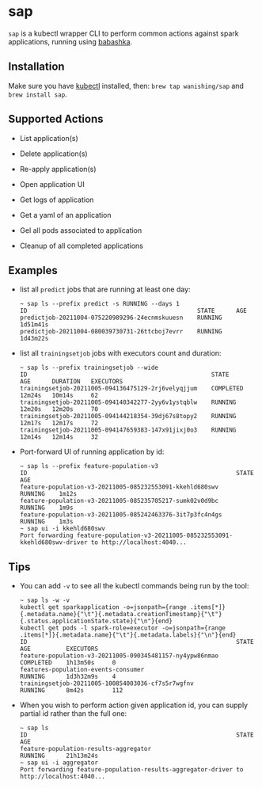 # sap
`sap` is a kubectl wrapper CLI to perform common actions against spark applications, running using [babashka](https://github.com/babashka/babashka).

## Installation

Make sure you have [kubectl](https://kubernetes.io/docs/tasks/tools/install-kubectl-macos/) installed, then: `brew tap wanishing/sap` and `brew install sap`.

## Supported Actions

* List application(s)

* Delete application(s)

* Re-apply application(s)

* Open application UI

* Get logs of application

* Get a yaml of an application

* Gel all pods associated to application

* Cleanup of all completed applications

## Examples
* list all `predict` jobs that are running at least one day:

  ```
  ~ sap ls --prefix predict -s RUNNING --days 1
  ID                                                STATE      AGE     
  predictjob-20211004-075220989296-24ecnmskuuesn    RUNNING    1d51m41s
  predictjob-20211004-080039730731-26ttcboj7evrr    RUNNING    1d43m22s
  ```

* list all `trainingsetjob` jobs with executors count and duration:

  ```
  ~ sap ls --prefix trainingsetjob --wide
  ID                                                    STATE      AGE      DURATION   EXECUTORS 
  trainingsetjob-20211005-094136475129-2rj6velyqjjum    COMPLETED  12m24s   10m14s     62        
  trainingsetjob-20211005-094140342277-2yy6v1ystqblw    RUNNING    12m20s   12m20s     70        
  trainingsetjob-20211005-094144218354-39dj67s8topy2    RUNNING    12m17s   12m17s     72        
  trainingsetjob-20211005-094147659383-147x91jixj0o3    RUNNING    12m14s   12m14s     32  
  ```
* Port-forward UI of running application by id:
  ```
  ~ sap ls --prefix feature-population-v3
  ID                                                           STATE      AGE  
  feature-population-v3-20211005-085232553091-kkehld680swv     RUNNING    1m12s
  feature-population-v3-20211005-085235705217-sumk02v0d9bc     RUNNING    1m9s 
  feature-population-v3-20211005-085242463376-3it7p3fc4n4gs    RUNNING    1m3s 
  ~ sap ui -i kkehld680swv
  Port forwarding feature-population-v3-20211005-085232553091-kkehld680swv-driver to http://localhost:4040...
  ```

## Tips

* You can add `-v` to see all the kubectl commands being run by the tool:

  ```
  ~ sap ls -w -v
  kubectl get sparkapplication -o=jsonpath={range .items[*]}{.metadata.name}{"\t"}{.metadata.creationTimestamp}{"\t"}{.status.applicationState.state}{"\n"}{end}
  kubectl get pods -l spark-role=executor -o=jsonpath={range .items[*]}{.metadata.name}{"\t"}{.metadata.labels}{"\n"}{end}
  ID                                                           STATE        AGE          EXECUTORS 
  feature-population-v3-20211005-090345481157-ny4ypw86nmao     COMPLETED    1h13m50s     0         
  features-population-events-consumer                          RUNNING      1d3h32m9s    4         
  trainingsetjob-20211005-100854003036-cf7s5r7wgfnv            RUNNING      8m42s        112 
  ```

* When you wish to perform action given application id, you can supply partial id rather than the full one:
  ```
  ~ sap ls
  ID                                                           STATE        AGE      
  feature-population-results-aggregator                        RUNNING      21h13m24s              
  ~ sap ui -i aggregator
  Port forwarding feature-population-results-aggregator-driver to http://localhost:4040...
  ```
